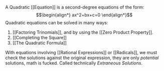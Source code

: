 A Quadratic [[Equation]] is a second-degree equations of the form:
$$\begin{align*}
ax^2+bx+c=0
	\end{align*}$$Quadratic equations can be solved in many ways:
1. [[Factoring Trinomials]], and by using the [[Zero Product Property]].
2. [[Completing the Square]] 
3. [[The Quadratic Formula]] 

With equations involving [[Rational Expressions]] or [[Radicals]], we must check the solutions against the original expression, they are only *potential* solutions, math is fucked. Called technically *Extraneous Solutions*.